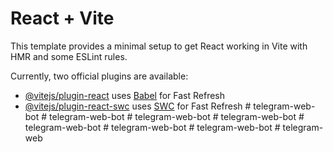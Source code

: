 # React + Vite

This template provides a minimal setup to get React working in Vite with HMR and some ESLint rules.

Currently, two official plugins are available:

- [@vitejs/plugin-react](https://github.com/vitejs/vite-plugin-react/blob/main/packages/plugin-react/README.md) uses [Babel](https://babeljs.io/) for Fast Refresh
- [@vitejs/plugin-react-swc](https://github.com/vitejs/vite-plugin-react-swc) uses [SWC](https://swc.rs/) for Fast Refresh
#   t e l e g r a m - w e b - b o t  
 #   t e l e g r a m - w e b - b o t  
 #   t e l e g r a m - w e b - b o t  
 #   t e l e g r a m - w e b - b o t  
 #   t e l e g r a m - w e b - b o t  
 #   t e l e g r a m - w e b - b o t  
 #   t e l e g r a m - w e b - b o t  
 #   t e l e g r a m - w e b  
 
